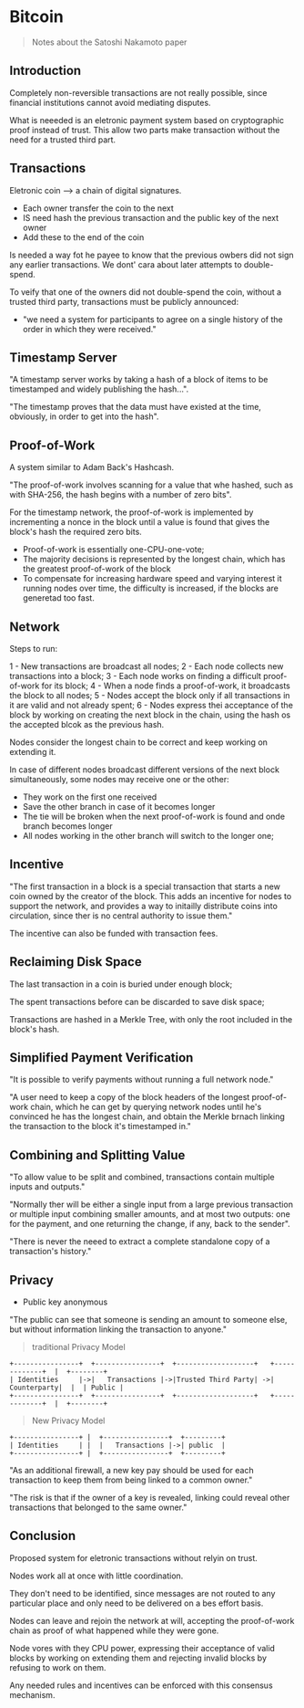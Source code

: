 # Bitcoin
> Notes about the Satoshi Nakamoto paper

## Introduction

Completely non-reversible transactions are not really possible, since financial institutions cannot avoid mediating disputes.

What is neeeded is an eletronic payment system based on cryptographic proof instead of trust. This allow two parts make transaction without the need for a trusted third part.

## Transactions

Eletronic coin --> a chain of digital signatures.
- Each owner transfer the coin to the next
- IS need hash the previous transaction and the public key of the next owner
- Add these to the end of the coin

Is needed a way fot he payee to know that the previous owbers did not sign any earlier transactions. We dont' cara about later attempts to double-spend.

To veify that one of the owners did not double-spend the coin, without a trusted third party, transactions must be publicly announced:
- "we need a system for participants to agree on a single history of the order in which they were received."

## Timestamp Server

"A timestamp server works by taking a hash of a block of items to be timestamped and widely publishing the hash...".

"The timestamp proves that the data must have existed at the time, obviously, in order to get into the hash".

## Proof-of-Work

A system similar to Adam Back's Hashcash.

"The proof-of-work involves scanning for a value that whe hashed, such as with SHA-256, the hash begins with a number of zero bits".

For the timestamp network, the proof-of-work is implemented by incrementing a nonce in the block until a value is found that gives the block's hash the required zero bits.

- Proof-of-work is essentially one-CPU-one-vote;
- The majority decisions is represented by the longest chain, which has the greatest proof-of-work of the block
- To compensate for increasing hardware speed and varying interest it running nodes over time, the difficulty is increased, if the blocks are generetad too fast.

## Network
Steps to run:

1 - New transactions are broadcast all nodes;
2 - Each node collects new transactions into a block;
3 - Each node works on finding a difficult proof-of-work for its block;
4 - When a node finds a proof-of-work, it broadcasts the block to all nodes;
5 - Nodes accept the block only if all transactions in it are valid and not already spent;
6 - Nodes express thei acceptance of the block by working on creating the next block in the chain, using the hash os the accepted blcok as the previous hash.

Nodes consider the longest chain to be correct and keep working on extending it.

In case of different nodes broadcast different versions of the next block simultaneously, some nodes may receive one or the other:
- They work on the first one received
- Save the other branch in case of it becomes longer
- The tie will be broken when the next proof-of-work is found and onde branch becomes longer
- All nodes working in the other branch will switch to the longer one;

## Incentive

"The first transaction in a block is a special transaction that starts a new coin owned by the creator of the block. This adds an incentive for nodes to support the network, and provides a way to initailly distribute coins into circulation, since ther is no central authority to issue them."

The incentive can also be funded with transaction fees.

## Reclaiming Disk Space

The last transaction in a coin is buried under enough block;

The spent transactions before can be discarded to save disk space;

Transactions are hashed in a Merkle Tree, with only the root included in the block's hash.

## Simplified Payment Verification

"It is possible to verify payments without running a full network node."

"A user need to keep a copy of the block headers of the longest proof-of-work chain, which he can get by  querying network nodes until he's convinced he has the longest chain, and obtain the Merkle brnach linking the transaction to the block it's timestamped in."

## Combining and Splitting Value

"To allow value to be split and combined, transactions contain multiple inputs and outputs."

"Normally ther will be either a single input from a large previous transaction or multiple input combining smaller amounts, and at most two outputs: one for the payment, and one returning the change, if any, back to the sender".

"There is never the neeed to extract a complete standalone copy of a transaction's history."


## Privacy

- Public key anonymous

"The public can see that someone is sending an amount to someone else, but without information linking the transaction to anyone."

> traditional Privacy Model
```
+----------------+  +----------------+  +-------------------+   +-------------+  |  +--------+
| Identities     |->|   Transactions |->|Trusted Third Party| ->| Counterparty|  |  | Public |
+----------------+  +----------------+  +-------------------+   +-------------+  |  +--------+

```
> New Privacy Model
```
+----------------+ |  +----------------+  +---------+
| Identities     | |  |   Transactions |->| public  |
+----------------+ |  +----------------+  +---------+

```

"As an additional firewall, a new key pay should be used for each transaction to keep them from being linked to a common owner."

"The risk is that if the owner of a key is revealed, linking could reveal other transactions that belonged to the same owner."

## Conclusion

Proposed system for eletronic transactions without relyin on trust. 

Nodes work all at once with little coordination.

They don't need to be identified, since messages are not routed to any particular place and only need to be delivered on a bes effort basis.

Nodes can leave and rejoin the network at will, accepting the proof-of-work chain as proof of what happened while they were gone.

Node vores with they CPU power, expressing their acceptance of valid blocks by working on extending them and rejecting invalid blocks by refusing to work on them.

Any needed rules and incentives can be enforced with this consensus mechanism.

